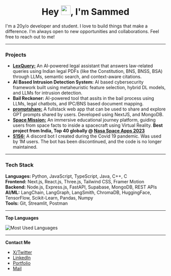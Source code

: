 <h1 align="center">Hey <img src="https://raw.githubusercontent.com/MartinHeinz/MartinHeinz/master/wave.gif" width="30px">, I'm Sammed</h1>

I'm a 20y/o developer and student. I love to build things that make a difference.
I'm always open to new opportunities and collaborations. Feel free to reach out to me!

---

### Projects
- [**LexQuery:**](https://github.com/sammedsagare/lexquery) An AI-powered legal assistant that answers law-related queries using Indian legal PDFs (like the Constitution, BNS, BNSS, BSA) through LLMs, semantic search, and context-aware citations.
- **AI Based Intrusion Detection System:** AI based cybersecurity framework built using metaheuristic feature selection, hybrid DL models, and LLMs for intrusion detection.
- **Bail Reckoner:** AI-powered tool that assits in the bail process using LLMs, legal chatbots, and IPC/BNS based document mapping.
- [**promptshare:**](https://github.com/sammedsagare/nextjs-projects/tree/main/promptshare) A fullstack web app that can be used to share and explore GPT prompts shared by users. Developed using NextJS, and MongoDB.
- [**Space Mission:**](https://github.com/sammedsagare/space-mission-2) An immersive educational journey platform, guiding users from space facts to inside a spacecraft using Virtual Reality. **Best project from India, Top 40 globally @ [Nasa Space Apps 2023](https://www.spaceappschallenge.org/2023/find-a-team/codegalore/)**
- [**S1S6:**](https://github.com/sammedsagare/S1S6) A discord bot I created during the Covid 19 pandemic. Was used by 1M users. The bot has been discontinued, and the code is no longer maintained.

---

### Tech Stack
**Languages:** Python, JavaScript, TypeScript, Java, C++, C  
**Frontend:** Next.js, React.js, Three.js, Tailwind CSS, Framer Motion  
**Backend:** Node.js, Express.js, FastAPI, Supabase, MongoDB, REST APIs  
**AI/ML:** LangChain, LangGraph, LangSmith, ChromaDB, HuggingFace, TensorFlow, Scikit-Learn, Pandas, Numpy  
**Tools:** Git, Streamlit, Postman

---

**Top Languages**

![Most Used Languages](https://github-readme-stats.vercel.app/api/top-langs/?username=sammedsagare&layout=compact&theme=radical)

---

**Contact Me**
- [X/Twitter](https://twitter.com/sammedsagare)
- [LinkedIn](https://www.linkedin.com/in/sammedsagare/)
- [Portfolio](https://sammedsagare.vercel.app)
- [Mail](mailto:sammedsagare16@gmail.com)
